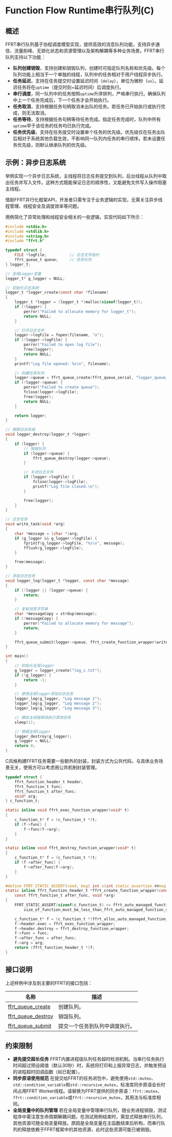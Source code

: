 # Function Flow Runtime串行队列(C)

## 概述

FFRT串行队列基于协程调度模型实现，提供高效的消息队列功能，支持异步通信、流量削峰、无锁化状态和资源管理以及架构解耦等多种业务场景。FFRT串行队列支持以下功能：

- **​队列创建销毁**​，支持创建和销毁队列，创建时可指定队列名称和优先级。每个队列功能上相当于一个单独的线程，队列中的任务相对于用户线程异步执行。
- **任务延迟**​，支持在任务提交时设置延迟时间（`delay`），单位为微秒（`us`）。延迟任务将在`uptime`（提交时刻+延迟时间）后调度执行。
- **​串行调度**​，同一队列中的任务按照`uptime`升序排列，严格串行执行。确保队列中上一个任务完成后，下一个任务才会开始执行。
- **​任务取消**​，支持根据任务句柄取消未出队的任务。若任务已开始执行或执行完成，则无法取消。
- **​任务等待**​，支持根据任务句柄等待任务完成。指定任务完成时，队列中所有`uptime`早于该任务的任务均已执行完成。
- **任务优先级**​，支持在任务提交时设置单个任务的优先级。优先级仅在任务出队后相对于系统其他负载生效，不影响同一队列内任务的串行顺序。若未设置任务优先级，则默认继承队列的优先级。

## 示例：异步日志系统

举例实现一个异步日志系统，主线程将日志任务提交到队列，后台线程从队列中取出任务并写入文件。这种方式既能保证日志的顺序性，又能避免文件写入操作阻塞主线程。

借助FFRT并行化框架API，开发者只需专注于业务逻辑的实现，无需关注异步线程管理、线程安全及调度效率等问题。

用例简化了异常处理和线程安全相关的一些逻辑，实现代码如下所示：

```c
#include <stdio.h>
#include <stdlib.h>
#include <string.h>
#include "ffrt.h"

typedef struct {
    FILE *logFile;          // 日志文件指针
    ffrt_queue_t queue;     // 任务队列
} logger_t;

// 全局Logger变量
logger_t* g_logger = NULL;

// 初始化日志系统
logger_t *logger_create(const char *filename)
{
    logger_t *logger = (logger_t *)malloc(sizeof(logger_t));
    if (!logger) {
        perror("Failed to allocate memory for logger_t");
        return NULL;
    }

    // 打开日志文件
    logger->logFile = fopen(filename, "a");
    if (!logger->logFile) {
        perror("Failed to open log file");
        free(logger);
        return NULL;
    }
    printf("Log file opened: %s\n", filename);

    // 创建任务队列
    logger->queue = ffrt_queue_create(ffrt_queue_serial, "logger_queue_c", NULL);
    if (!logger->queue) {
        perror("Failed to create queue");
        fclose(logger->logFile);
        free(logger);
        return NULL;
    }

    return logger;
}

// 销毁日志系统
void logger_destroy(logger_t *logger)
{
    if (logger) {
        // 销毁队列
        if (logger->queue) {
            ffrt_queue_destroy(logger->queue);
        }

        // 关闭日志文件
        if (logger->logFile) {
            fclose(logger->logFile);
            printf("Log file closed.\n");
        }

        free(logger);
    }
}

// 日志任务
void write_task(void *arg)
{
    char *message = (char *)arg;
    if (g_logger && g_logger->logFile) {
        fprintf(g_logger->logFile, "%s\n", message);
        fflush(g_logger->logFile);
    }

    free(message);
}

// 添加日志任务
void logger_log(logger_t *logger, const char *message)
{
    if (!logger || !logger->queue) {
        return;
    }

    // 复制消息字符串
    char *messageCopy = strdup(message);
    if (!messageCopy) {
        perror("Failed to allocate memory for message");
        return;
    }

    ffrt_queue_submit(logger->queue, ffrt_create_function_wrapper(write_task, NULL, messageCopy), NULL);
}

int main()
{
    // 初始化全局logger
    g_logger = logger_create("log_c.txt");
    if (!g_logger) {
        return -1;
    }

    // 使用全局logger添加日志任务
    logger_log(g_logger, "Log message 1");
    logger_log(g_logger, "Log message 2");
    logger_log(g_logger, "Log message 3");

    // 模拟主线程继续执行其他任务
    sleep(1);

    // 销毁全局logger
    logger_destroy(g_logger);
    g_logger = NULL;
    return 0;
}
```

C风格构建FFRT任务需要一些额外的封装，封装方式为公共代码，与具体业务场景无关，使用方可以考虑用公共机制封装管理。

```c
typedef struct {
    ffrt_function_header_t header;
    ffrt_function_t func;
    ffrt_function_t after_func;
    void* arg;
} c_function_t;

static inline void ffrt_exec_function_wrapper(void* t)
{
    c_function_t* f = (c_function_t *)t;
    if (f->func) {
        f->func(f->arg);
    }
}

static inline void ffrt_destroy_function_wrapper(void* t)
{
    c_function_t* f = (c_function_t *)t;
    if (f->after_func) {
        f->after_func(f->arg);
    }
}

#define FFRT_STATIC_ASSERT(cond, msg) int x(int static_assertion_##msg[(cond) ? 1 : -1])
static inline ffrt_function_header_t *ffrt_create_function_wrapper(const ffrt_function_t func,
    const ffrt_function_t after_func, void *arg)
{
    FFRT_STATIC_ASSERT(sizeof(c_function_t) <= ffrt_auto_managed_function_storage_size,
        size_of_function_must_be_less_than_ffrt_auto_managed_function_storage_size);

    c_function_t* f = (c_function_t *)ffrt_alloc_auto_managed_function_storage_base(ffrt_function_kind_queue);
    f->header.exec = ffrt_exec_function_wrapper;
    f->header.destroy = ffrt_destroy_function_wrapper;
    f->func = func;
    f->after_func = after_func;
    f->arg = arg;
    return (ffrt_function_header_t *)f;
}
```

## 接口说明

上述样例中涉及到主要的FFRT的接口包括：

| 名称                                                             | 描述                           |
| ---------------------------------------------------------------- | ------------------------------ |
| [ffrt_queue_create](ffrt-api-guideline-c.md#ffrt_queue_create)   | 创建队列。                     |
| [ffrt_queue_destroy](ffrt-api-guideline-c.md#ffrt_queue_destroy) | 销毁队列。                     |
| [ffrt_queue_submit](ffrt-api-guideline-c.md#ffrt_queue_submit)   | 提交一个任务到队列中调度执行。 |

## 约束限制

- **避免提交超长任务** FFRT内置进程级队列任务超时检测机制。当串行任务执行时间超过预设阈值（默认30秒）时，系统将打印和上报异常日志，并触发预设的进程超时回调函数（如已配置）。
- **同步原语使用规范** 在提交给FFRT的任务闭包中，避免使用`std::mutex`、`std::condition_variable`和`std::recursive_mutex`，标准库同步原语会长时间占用FFRT Worker线程。请替换为FFRT提供的同步原语：`ffrt::mutex`、`ffrt::condition_variable`或`ffrt::recursive_mutex`，其用法与标准库相同。
- **全局变量中的队列管理** 若在全局变量中管理串行队列，随业务进程销毁，测试程序中需注意生命周期解耦问题。在测试用例结束时，需显式释放串行队列，其他资源可随全局变量释放。原因是全局变量在主函数结束后析构，而串行队列的释放依赖于FFRT框架中的其他资源，此时这些资源可能已被销毁。
